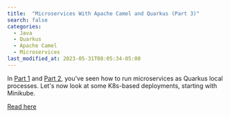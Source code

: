 ```yaml
---
title:  "Microservices With Apache Camel and Quarkus (Part 3)"
search: false
categories:
  - Java
  - Quarkus
  - Apache Camel
  - Microservices
last_modified_at: 2023-05-31T08:05:34-05:00
---
```


In [Part 1](https://dzone.com/articles/micro-services-with-apache-camel-and-quarkus) and [Part 2](https://dzone.com/articles/micro-services-with-apache-camel-and-quarkus-2), you've seen how to run microservices as Quarkus local processes. Let's now look at some K8s-based deployments, starting with Minikube.

[Read here](https://dzone.com/articles/microservices-with-apache-camel-and-quarkus-part-3)

